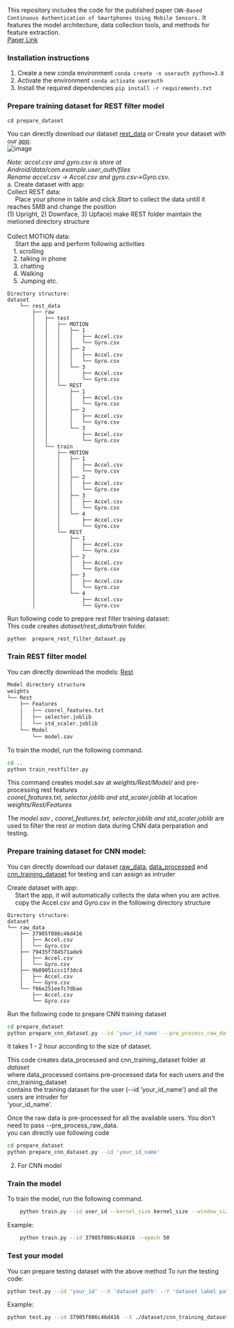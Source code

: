 This repository includes the code for the published paper ```CNN-Based Continuous Authentication of Smartphones Using Mobile Sensors.``` It features the model architecture, data collection tools, and methods for feature extraction. <br>
[Paper Link](https://www.ijirae.com/volumes/Vol9/iss-08/37.AUAE10083.pdf)

### Installation instructions
1. Create a new conda environment
    ```conda create -n userauth python=3.8```
2. Activate the environment
    ```conda activate userauth```
3. Install the required dependencies
    ```pip install -r requirements.txt```

### Prepare training dataset for REST filter model
```cd prepare_dataset```

You can directly download our dataset [rest_data](https://drive.google.com/file/d/1L0k4S51m0QreSPeh8UvDZjrO-79uN5cH/view?usp=sharing)
or Create your dataset with our [app](https://drive.google.com/file/d/14MLhiIHaFmJIiJlIwK3JtkvA60hOCj4G/view?usp=sharing).  
![image](https://drive.google.com/uc?export=view&id=1dlXuthgsF9G6XTcSUdqyt9HKLyf90jR6)

*Note: accel.csv and gyro.csv is store at Android/data/com.example.user_auth/files*   
*Rename accel.csv -> Accel.csv and gyro.csv->Gyro.csv.*   
a. Create dataset with app:  
    Collect REST data:  
    &emsp; Place your phone in table and click *Start* to collect the data untill it reaches 5MB and change the position  
        (1) Upright, 2) Downface, 3) Upface) make REST folder maintain the metioned directory structure  
    \
    Collect MOTION data:  
    &emsp; Start the app and perform following activities  
    &emsp;1.  scrolling  
    &emsp;2.  talking in phone  
    &emsp;3.  chatting  
    &emsp;4.  Walking  
    &emsp;5.  Jumping
    etc.


    Directory structure:
    dataset
        └── rest_data
            ├── raw
            │   ├── test
            │   │   ├── MOTION
            │   │   │   ├── 1
            │   │   │   │   ├── Accel.csv
            │   │   │   │   └── Gyro.csv
            │   │   │   ├── 2
            │   │   │   │   ├── Accel.csv
            │   │   │   │   └── Gyro.csv
            │   │   │   └── 3
            │   │   │       ├── Accel.csv
            │   │   │       └── Gyro.csv
            │   │   └── REST
            │   │       ├── 1
            │   │       │   ├── Accel.csv
            │   │       │   └── Gyro.csv
            │   │       ├── 2
            │   │       │   ├── Accel.csv
            │   │       │   └── Gyro.csv
            │   │       └── 3
            │   │           ├── Accel.csv
            │   │           └── Gyro.csv
            │   └── train
            │       ├── MOTION
            │       │   ├── 1
            │       │   │   ├── Accel.csv
            │       │   │   └── Gyro.csv
            │       │   ├── 2
            │       │   │   ├── Accel.csv
            │       │   │   └── Gyro.csv
            │       │   ├── 3
            │       │   │   ├── Accel.csv
            │       │   │   └── Gyro.csv
            │       │   └── 4
            │       │       ├── Accel.csv
            │       │       └── Gyro.csv
            │       └── REST
            │           ├── 1
            │           │   ├── Accel.csv
            │           │   └── Gyro.csv
            │           ├── 2
            │           │   ├── Accel.csv
            │           │   └── Gyro.csv
            │           ├── 3
            │           │   ├── Accel.csv
            │           │   └── Gyro.csv
            │           └── 4
            │               ├── Accel.csv
            │               └── Gyro.csv



Run following code to prepare rest filter training dataset:  
This code creates *dataset/rest_data/train* folder.
```bash
python  prepare_rest_filter_dataset.py
```
### Train REST filter model
You can directly download the models: [Rest](https://drive.google.com/file/d/1_CLDVKVbcZkcqCSNuQfCmcQgQlfw8PKY/view?usp=sharing)

```bash
Model directory structure
weights
└── Rest
    ├── Features
    │   ├── coorel_features.txt
    │   ├── selector.joblib
    │   └── std_scaler.joblib
    └── Model
        └── model.sav


```

To train the model, run the following command.
```bash
cd ..
python train_restfilter.py
```
This command creates model.sav at *weights/Rest/Model/* and pre-processing rest features  
*coorel_features.txt, selector.joblib and  std_scaler.joblib* at location *weights/Rest/Features*

The *model.sav , coorel_features.txt, selector.joblib and  std_scaler.joblib* are used to filter the rest or motion data during CNN data perparation and testing. 


### Prepare training dataset for CNN model:
You can directly download our dataset [raw_data](https://drive.google.com/file/d/1_mqModB8Q5n_EKbUrjJgrgqp8iKKI0Y6/view?usp=sharing), [data_processed](https://drive.google.com/file/d/1TGAU-u8Sko5nZIeRKSvoY88OUiJuE2D8/view?usp=sharing) and [cnn_training_dataset](https://drive.google.com/file/d/1WahW47_2_7v2EuwOUZGt61J3W2Lu9gnl/view?usp=sharing) for testing and can assign as intruder 


Create dataset with app:  
&emsp; Start the app, it will automatically collects the data when you are active.  
&emsp; copy the Accel.csv and Gyro.csv in the following directory structure

    Directory structure:
    dataset
    └── raw_data
        ├── 37905f086c46d416
        │   ├── Accel.csv
        │   └── Gyro.csv
        ├── 79435f784571ade9
        │   ├── Accel.csv
        │   └── Gyro.csv
        ├── 9b09051ccc1f3dc4
        │   ├── Accel.csv
        │   └── Gyro.csv
        └── f66e251ee7c7dbae
            ├── Accel.csv
            └── Gyro.csv

Run the following code to prepare CNN training dataset
```bash
cd prepare_dataset
python prepare_cnn_dataset.py --id 'your_id_name' --pre_process_raw_data
```
It takes 1 - 2 hour according to the size of dataset.  

This code creates data_processed and cnn_training_dataset folder at *dataset*  
where data_processed contains pre-processed data for each users and  the cnn_training_dataset  
contains the training dataset for the user (--id 'your_id_name') and all the users are intruder for  
'your_id_name'.

Once the raw data is pre-processed for all the available users. You don't need to pass --pre_process_raw_data.  
you can directly use following code
```bash
cd prepare_dataset
python prepare_cnn_dataset.py --id 'your_id_name'
```  

2. For CNN model

### Train the model
To train the model, run the following command.
```bash
    python train.py --id user_id --kernel_size kernel_size --window_size window_size --lr learning_rate --num_filters number_of_filters_to_use --epoch number_of_epochs_to_train --dataset_path root_path_of_the_dataset
```
Example:
```bash
    python train.py --id 37905f086c46d416 --epoch 50
```

### Test your model
You can prepare testing dataset with the above method
To run the testing code:
```bash
python test.py --id 'your_id' --X 'dataset path' --Y 'dataset label path' --model_path 'Trained model checkpoint path (.h5)'
```
Example:
```bash
python test.py --id 37905f086c46d416 --X ./dataset/cnn_training_dataset/37905f086c46d416/X_test.csv --Y ./dataset/cnn_training_dataset/37905f086c46d416/Y_test.csv --model_path ./weights/37905f086c46d416/Models/cp.h5
```
